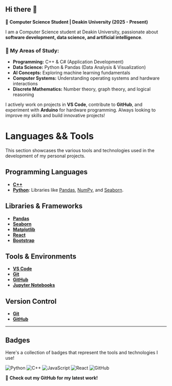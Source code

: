 ## Hi there 👋  
📌 **Computer Science Student | Deakin University (2025 - Present)**  

I am a Computer Science student at Deakin University, passionate about **software development, data science, and artificial intelligence**.  

### 🔹 My Areas of Study:  
- **Programming:** C++ & C# (Application Development)  
- **Data Science:** Python & Pandas (Data Analysis & Visualization)  
- **AI Concepts:** Exploring machine learning fundamentals  
- **Computer Systems:** Understanding operating systems and hardware interactions  
- **Discrete Mathematics:** Number theory, graph theory, and logical reasoning  

I actively work on projects in **VS Code**, contribute to **GitHub**, and experiment with **Arduino** for hardware programming. Always looking to improve my skills and build innovative projects!  

# Languages && Tools

This section showcases the various tools and technologies used in the development of my personal projects.

## Programming Languages
- **[C++](https://en.wikipedia.org/wiki/C%2B%2B)**
- **[Python](https://www.python.org/)**: Libraries like [Pandas](https://pandas.pydata.org/), [NumPy](https://numpy.org/), and [Seaborn](https://seaborn.pydata.org/).

## Libraries & Frameworks
- **[Pandas](https://pandas.pydata.org/)**
- **[Seaborn](https://seaborn.pydata.org/)**
- **[Matplotlib](https://matplotlib.org/)**
- **[React](https://reactjs.org/)**
- **[Bootstrap](https://getbootstrap.com/)**

## Tools & Environments
- **[VS Code](https://code.visualstudio.com/)**
- **[Git](https://git-scm.com/)**
- **[GitHub](https://github.com/)**
- **[Jupyter Notebooks](https://jupyter.org/)**


## Version Control
- **[Git](https://git-scm.com/)**
- **[GitHub](https://github.com/)**

---

## Badges
Here's a collection of badges that represent the tools and technologies I use!

![Python](https://img.shields.io/badge/Python-3.8-blue)
![C++](https://img.shields.io/badge/C%2B%2B-17-darkblue)
![JavaScript](https://img.shields.io/badge/JavaScript-ES6-yellowgreen)
![React](https://img.shields.io/badge/React-16.x-blue)
![GitHub](https://img.shields.io/badge/GitHub-Active-green)


🚀 **Check out my GitHub for my latest work!**  

